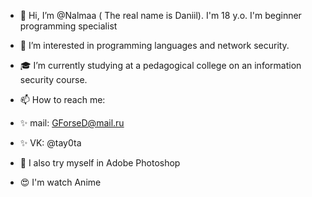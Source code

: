 - 👋 Hi, I’m @Nalmaa ( The real name is Daniil). I'm 18 y.o. I'm beginner programming specialist

- 👀 I’m interested in programming languages and network security.

- 🎓 I’m currently studying at a pedagogical college on an information security course. 

- 📫 How to reach me:
- ✨ mail: GForseD@mail.ru
- ✨ VK: @tay0ta

- 🌱 I also try myself in Adobe Photoshop
 
- 😍 I'm watch Anime
<!---
Nalmaa/Nalmaa is a ✨ special ✨ repository because its `README.md` (this file) appears on your GitHub profile.
You can click the Preview link to take a look at your changes.
--->
